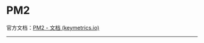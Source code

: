 # PM2

官方文档：[PM2 - 文档 (keymetrics.io)](https://pm2.keymetrics.io/docs/usage/quick-start/)





---






